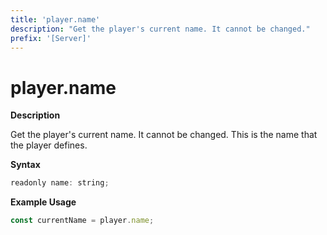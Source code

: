 ```yaml
---
title: 'player.name'
description: "Get the player's current name. It cannot be changed."
prefix: '[Server]'
---
```


# player.name

**Description**

Get the player's current name. It cannot be changed.
This is the name that the player defines.

**Syntax**

```js
readonly name: string;
```

**Example Usage**

```js
const currentName = player.name;
```
